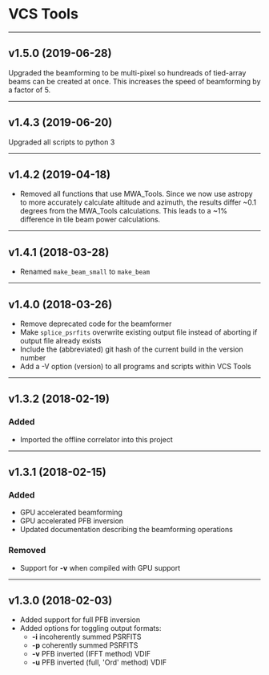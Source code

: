 # VCS Tools

----
## v1.5.0 (2019-06-28)

Upgraded the beamforming to be multi-pixel so hundreads of tied-array beams can be created at once. This increases the speed of beamforming by a factor of 5.

----
## v1.4.3 (2019-06-20)

Upgraded all scripts to python 3

----
## v1.4.2 (2019-04-18)

  * Removed all functions that use MWA_Tools. Since we now use astropy to more accurately calculate altitude and azimuth, the results differ ~0.1 degrees from the MWA_Tools calculations. This leads to a ~1% difference in tile beam power calculations.

----
## v1.4.1 (2018-03-28)

  * Renamed `make_beam_small` to `make_beam`

----
## v1.4.0 (2018-03-26)

  * Remove deprecated code for the beamformer
  * Make `splice_psrfits` overwrite existing output file instead of aborting if output file already exists
  * Include the (abbreviated) git hash of the current build in the version number
  * Add a -V option (version) to all programs and scripts within VCS Tools

----
## v1.3.2 (2018-02-19)

### Added

  * Imported the offline correlator into this project

----
## v1.3.1 (2018-02-15)

### Added

  * GPU accelerated beamforming
  * GPU accelerated PFB inversion
  * Updated documentation describing the beamforming operations

### Removed

  * Support for **-v** when compiled with GPU support

----
## v1.3.0 (2018-02-03)

  * Added support for full PFB inversion
  * Added options for toggling output formats:
    - **-i** incoherently summed PSRFITS
    - **-p** coherently summed PSRFITS
    - **-v** PFB inverted (IFFT method) VDIF
    - **-u** PFB inverted (full, 'Ord' method) VDIF


